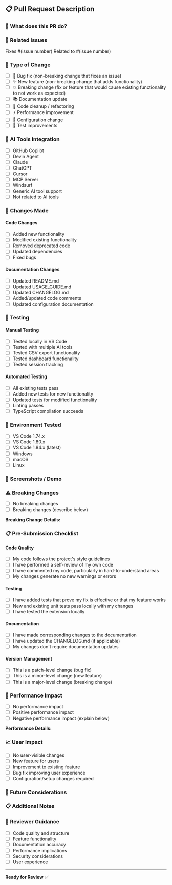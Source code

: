 ## 📋 Pull Request Description

### 🎯 What does this PR do?
<!-- Provide a clear and concise description of what this PR accomplishes -->

### 🔗 Related Issues
<!-- Link to any related issues -->
Fixes #(issue number)
Related to #(issue number)

### 🧪 Type of Change
<!-- Check the type of change your PR introduces -->
- [ ] 🐛 Bug fix (non-breaking change that fixes an issue)
- [ ] ✨ New feature (non-breaking change that adds functionality)
- [ ] 💥 Breaking change (fix or feature that would cause existing functionality to not work as expected)
- [ ] 📚 Documentation update
- [ ] 🧹 Code cleanup / refactoring
- [ ] ⚡ Performance improvement
- [ ] 🔧 Configuration change
- [ ] 🧪 Test improvements

### 🤖 AI Tools Integration
<!-- Does this PR affect AI tool integration? -->
- [ ] GitHub Copilot
- [ ] Devin Agent
- [ ] Claude
- [ ] ChatGPT
- [ ] Cursor
- [ ] MCP Server
- [ ] Windsurf
- [ ] Generic AI tool support
- [ ] Not related to AI tools

### 🔄 Changes Made
<!-- List the main changes made in this PR -->

#### Code Changes
- [ ] Added new functionality
- [ ] Modified existing functionality
- [ ] Removed deprecated code
- [ ] Updated dependencies
- [ ] Fixed bugs

#### Documentation Changes
- [ ] Updated README.md
- [ ] Updated USAGE_GUIDE.md
- [ ] Updated CHANGELOG.md
- [ ] Added/updated code comments
- [ ] Updated configuration documentation

### 🧪 Testing
<!-- Describe how you tested your changes -->

#### Manual Testing
- [ ] Tested locally in VS Code
- [ ] Tested with multiple AI tools
- [ ] Tested CSV export functionality
- [ ] Tested dashboard functionality
- [ ] Tested session tracking

#### Automated Testing
- [ ] All existing tests pass
- [ ] Added new tests for new functionality
- [ ] Updated tests for modified functionality
- [ ] Linting passes
- [ ] TypeScript compilation succeeds

### 📱 Environment Tested
<!-- Which environments have you tested this on? -->
- [ ] VS Code 1.74.x
- [ ] VS Code 1.80.x
- [ ] VS Code 1.84.x (latest)
- [ ] Windows
- [ ] macOS
- [ ] Linux

### 📸 Screenshots / Demo
<!-- If applicable, add screenshots or GIFs demonstrating the changes -->

### ⚠️ Breaking Changes
<!-- List any breaking changes and migration steps -->
- [ ] No breaking changes
- [ ] Breaking changes (describe below)

**Breaking Change Details:**
<!-- If there are breaking changes, describe them and provide migration instructions -->

### 📋 Pre-Submission Checklist
<!-- Check all that apply -->

#### Code Quality
- [ ] My code follows the project's style guidelines
- [ ] I have performed a self-review of my own code
- [ ] I have commented my code, particularly in hard-to-understand areas
- [ ] My changes generate no new warnings or errors

#### Testing
- [ ] I have added tests that prove my fix is effective or that my feature works
- [ ] New and existing unit tests pass locally with my changes
- [ ] I have tested the extension locally

#### Documentation
- [ ] I have made corresponding changes to the documentation
- [ ] I have updated the CHANGELOG.md (if applicable)
- [ ] My changes don't require documentation updates

#### Version Management
- [ ] This is a patch-level change (bug fix)
- [ ] This is a minor-level change (new feature)
- [ ] This is a major-level change (breaking change)

### 🎯 Performance Impact
<!-- Describe any performance implications -->
- [ ] No performance impact
- [ ] Positive performance impact
- [ ] Negative performance impact (explain below)

**Performance Details:**
<!-- If there's a performance impact, describe it -->

### 📈 User Impact
<!-- How will this change affect users? -->
- [ ] No user-visible changes
- [ ] New feature for users
- [ ] Improvement to existing feature
- [ ] Bug fix improving user experience
- [ ] Configuration/setup changes required

### 🔮 Future Considerations
<!-- Any thoughts on future improvements or related work? -->

### 📋 Additional Notes
<!-- Any additional information for reviewers -->

### 🤝 Reviewer Guidance
<!-- Specific areas you'd like reviewers to focus on -->
- [ ] Code quality and structure
- [ ] Feature functionality
- [ ] Documentation accuracy
- [ ] Performance implications
- [ ] Security considerations
- [ ] User experience

---

**Ready for Review** ✅
